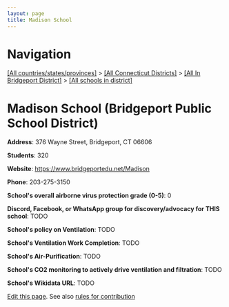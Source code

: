 ```yaml
---
layout: page
title: Madison School
---
```

# Navigation

[[All countries/states/provinces]](../../../..) > [[All Connecticut Districts]](../../..) > [[All In Bridgeport District]](../..) > [[All schools in district]](..)

# Madison School (Bridgeport Public School District)

**Address**: 376 Wayne Street, Bridgeport, CT 06606

**Students**: 320

**Website**: <https://www.bridgeportedu.net/Madison>

**Phone**: 203-275-3150

**School's overall airborne virus protection grade (0-5)**: 0

**Discord, Facebook, or WhatsApp group for discovery/advocacy for THIS school**: TODO

**School's policy on Ventilation**: TODO

**School's Ventilation Work Completion**: TODO

**School's Air-Purification**: TODO

**School's CO2 monitoring to actively drive ventilation and filtration**: TODO

**School's Wikidata URL**: TODO


[Edit this page](https://github.com/ventilate-schools/CT/edit/main/./Bridgeport/Bridgeport_Public_School_District/Madison_School.md). See also [rules for contribution](../../../contribution-rules/)